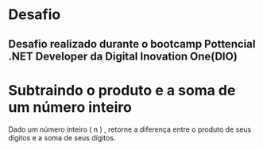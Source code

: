 # Desafio

## Desafio realizado durante o bootcamp Pottencial .NET Developer da Digital Inovation One(DIO)

# Subtraindo o produto e a soma de um número inteiro

Dado um número inteiro ( n ) , retorne a diferença entre o produto de seus dígitos e a soma de seus dígitos.
